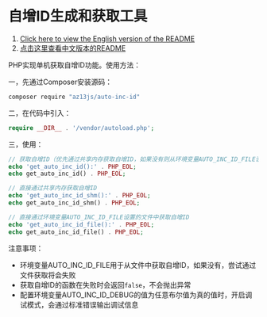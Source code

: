 # 自增ID生成和获取工具

1. [Click here to view the English version of the README](README.en.md)
2. [点击这里查看中文版本的README](README.md)

PHP实现单机获取自增ID功能。使用方法：

一，先通过Composer安装源码：

```sh
composer require "az13js/auto-inc-id"
```

二，在代码中引入：

```php
require __DIR__ . '/vendor/autoload.php';
```

三，使用：

```php
// 获取自增ID（优先通过共享内存获取自增ID，如果没有则从环境变量AUTO_INC_ID_FILE设置的文件中获取自增ID）
echo 'get_auto_inc_id():' . PHP_EOL;
echo get_auto_inc_id() . PHP_EOL;

// 直接通过共享内存获取自增ID
echo 'get_auto_inc_id_shm():' . PHP_EOL;
echo get_auto_inc_id_shm() . PHP_EOL;

// 直接通过环境变量AUTO_INC_ID_FILE设置的文件中获取自增ID
echo 'get_auto_inc_id_file():' . PHP_EOL;
echo get_auto_inc_id_file() . PHP_EOL;
```

注意事项：

- 环境变量AUTO_INC_ID_FILE用于从文件中获取自增ID，如果没有，尝试通过文件获取将会失败
- 获取自增ID的函数在失败时会返回`false`，不会抛出异常
- 配置环境变量AUTO_INC_ID_DEBUG的值为任意布尔值为真的值时，开启调试模式，会通过标准错误输出调试信息
